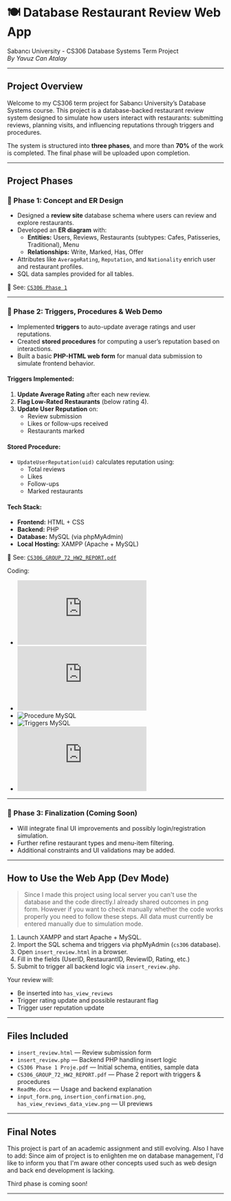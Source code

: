 # 🍽️ Database Restaurant Review Web App
Sabancı University - CS306 Database Systems Term Project  
_By Yavuz Can Atalay_

---

##  Project Overview

Welcome to my CS306 term project for Sabancı University’s Database Systems course. This project is a database-backed restaurant review system designed to simulate how users interact with restaurants: submitting reviews, planning visits, and influencing reputations through triggers and procedures.

The system is structured into **three phases**, and more than **70%** of the work is completed. The final phase will be uploaded upon completion.

---

##  Project Phases

### 🔹 Phase 1: Concept and ER Design
- Designed a **review site** database schema where users can review and explore restaurants.
- Developed an **ER diagram** with:
  - **Entities:** Users, Reviews, Restaurants (subtypes: Cafes, Patisseries, Traditional), Menu
  - **Relationships:** Write, Marked, Has, Offer
- Attributes like `AverageRating`, `Reputation`, and `Nationality` enrich user and restaurant profiles.
- SQL data samples provided for all tables.

📄 See: [`CS306 Phase 1`](https://github.com/YavuzCanAtalay/Database-Project/blob/main/CS306%20Phase%201%20Proje.pdf)

---

### 🔹 Phase 2: Triggers, Procedures & Web Demo
- Implemented **triggers** to auto-update average ratings and user reputations.
- Created **stored procedures** for computing a user’s reputation based on interactions.
- Built a basic **PHP-HTML web form** for manual data submission to simulate frontend behavior.

####  Triggers Implemented:
1. **Update Average Rating** after each new review.
2. **Flag Low-Rated Restaurants** (below rating 4).
3. **Update User Reputation** on:
   - Review submission
   - Likes or follow-ups received
   - Restaurants marked

####  Stored Procedure:
- `UpdateUserReputation(uid)` calculates reputation using:
  - Total reviews
  - Likes
  - Follow-ups
  - Marked restaurants

####  Tech Stack:
- **Frontend:** HTML + CSS
- **Backend:** PHP
- **Database:** MySQL (via phpMyAdmin)
- **Local Hosting:** XAMPP (Apache + MySQL)

📄 See: [`CS306_GROUP_72_HW2_REPORT.pdf`](https://github.com/YavuzCanAtalay/Database-Project/blob/main/CS306_GROUP_72_HW2/CS306_GROUP_72_HW2_REPORT.pdf)  

Coding:
- ![HTML VSCode](https://github.com/YavuzCanAtalay/Database-Project/blob/main/CS306_GROUP_72_HW2/build/insert_review.html)
- ![PHP VSCode](https://github.com/YavuzCanAtalay/Database-Project/blob/main/CS306_GROUP_72_HW2/build/insert_review.php)
- ![Procedure MySQL](https://github.com/YavuzCanAtalay/Database-Project/tree/main/CS306_GROUP_72_HW2/scripts/stored_procedures)
- ![Triggers MySQL](https://github.com/YavuzCanAtalay/Database-Project/tree/main/CS306_GROUP_72_HW2/scripts/triggers)
- ![All Code](https://github.com/YavuzCanAtalay/Database-Project/blob/main/CS306_GROUP_72_HW2/scripts/cs306%20Code.sql)

---

### 🔹 Phase 3: Finalization (Coming Soon)
- Will integrate final UI improvements and possibly login/registration simulation.
- Further refine restaurant types and menu-item filtering.
- Additional constraints and UI validations may be added.

---

##  How to Use the Web App (Dev Mode)

> Since I made this project using local server you can't use the database and the code directly.I already shared outcomes in png form. However if you want to check manually whether the code works properly you need to follow these steps. All data must currently be entered manually due to simulation mode.

1. Launch XAMPP and start Apache + MySQL.
2. Import the SQL schema and triggers via phpMyAdmin (`cs306` database).
3. Open `insert_review.html` in a browser.
4. Fill in the fields (UserID, RestaurantID, ReviewID, Rating, etc.)
5. Submit to trigger all backend logic via `insert_review.php`.

 Your review will:
- Be inserted into `has_view_reviews`
- Trigger rating update and possible restaurant flag
- Trigger user reputation update

---

##  Files Included

- `insert_review.html` — Review submission form
- `insert_review.php` — Backend PHP handling insert logic
- `CS306 Phase 1 Proje.pdf` — Initial schema, entities, sample data
- `CS306_GROUP_72_HW2_REPORT.pdf` — Phase 2 report with triggers & procedures
- `ReadMe.docx` — Usage and backend explanation
- `input_form.png`, `insertion_confirmation.png`, `has_view_reviews_data_view.png` — UI previews

---

##  Final Notes

This project is part of an academic assignment and still evolving. Also I have to add: Since aim of project is to enlighten me on database management, I'd like to inform you that I'm aware other concepts used such as web design and back end development is lacking. 

Third phase is coming soon!

---


